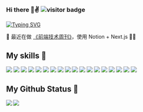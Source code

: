 ### Hi there 👋✌️   ![visitor badge](https://visitor-badge.glitch.me/badge?page_id=zyj1022)

[![Typing SVG](http://readme-typing-svg.herokuapp.com?font=Montserrat&color=0478F7&size=22&vCenter=true&lines=I'm+a+Frontend+Web+Developer;I'm+a+UI%2FUX+Designer)](https://git.io/typing-svg)

🌱  最近在做 [《前端技术周刊》](https://codeffe.vercel.app/)，使用 Notion + Next.js 👍🏻

## My skills 🚀

![](https://img.shields.io/badge/HTML5-E34F26?style=for-the-badge&logo=html5&logoColor=white)
![](https://img.shields.io/badge/CSS3-1572B6?style=for-the-badge&logo=css3&logoColor=white)
![](https://img.shields.io/badge/JavaScript-F7DF1E?style=for-the-badge&logo=javascript&logoColor=black)
![](https://img.shields.io/badge/TypeScript-1976BD?style=for-the-badge&logo=typeScript&logoColor=white)
![](https://img.shields.io/badge/Node.js-43853D?style=for-the-badge&logo=node.js&logoColor=white)
![](https://img.shields.io/badge/Sass-CC6699?style=for-the-badge&logo=sass&logoColor=white)
![](https://img.shields.io/badge/Markdown-7433FF?style=for-the-badge&logo=markdown&logoColor=white)
![](https://img.shields.io/badge/Express.js-404D59?style=for-the-badge)
![](https://img.shields.io/badge/React-20232A?style=for-the-badge&logo=react&logoColor=61DAFB)
![](https://img.shields.io/badge/Angular-E70237?style=for-the-badge&logo=Angular&logoColor=white)
![](https://img.shields.io/badge/Tailwind_CSS-38B2AC?style=for-the-badge&logo=tailwind-css&logoColor=white)
![](https://img.shields.io/badge/Bootstrap-563D7C?style=for-the-badge&logo=bootstrap&logoColor=white)
![](https://img.shields.io/badge/Netlify-00C7B7?style=for-the-badge&logo=netlify&logoColor=white)
![](https://img.shields.io/badge/Cloudflare-f4a15d?style=for-the-badge&logo=cloudflare&logoColor=white)
![](https://img.shields.io/badge/Vercel-000000?style=for-the-badge&logo=vercel&logoColor=white)
![](https://img.shields.io/badge/figma-5F2EEA?style=for-the-badge&logo=figma&logoColor=white)
![](https://img.shields.io/badge/sketch-EAA93B?style=for-the-badge&logo=sketch&logoColor=white)
![](https://img.shields.io/badge/Photoshop-00A7FA?style=for-the-badge&logo=photoshop&logoColor=white)


<!--
<img align="left" alt="zyj1022's GitHub Stats" src="https://github-readme-stats-zyj.vercel.app/api?username=zyj1022&&hide=prs&include_all_commits=true&theme=buefy&show_icons=true&hide_border=false" />
<br />
<br />
-->

## My Github Status 🦸

<img align="left" src="https://github-readme-stats-zyj.vercel.app/api/top-langs/?username=zyj1022&hide=python,shell" />
<img align="left" src="https://github-readme-stats-zyj.vercel.app/api?username=zyj1022&show_icons=true&line_height=40&v=5" />

<!--
## My Trending Repos 💻

[![](https://github-readme-stats-zyj.vercel.app/api/pin/?username=zyj1022&repo=wee&bg_color=45,00daff,740df9&title_color=fff&text_color=fff)](https://github.com/zyj1022/wee)
[![](https://github-readme-stats-zyj.vercel.app/api/pin/?username=zyj1022&repo=awesome-threejs&bg_color=45,00daff,740df9&title_color=fff&text_color=fff)](https://github.com/zyj1022/awesome-threejs)
-->

<!--
**zyj1022/zyj1022** is a ✨ _special_ ✨ repository because its `README.md` (this file) appears on your GitHub profile.

Here are some ideas to get you started:

- 🔭 I’m currently working on ...
- 🌱 I’m currently learning ...
- 👯 I’m looking to collaborate on ...
- 🤔 I’m looking for help with ...
- 💬 Ask me about ...
- 📫 How to reach me: ...
- 😄 Pronouns: ...
- ⚡ Fun fact: ...
-->
